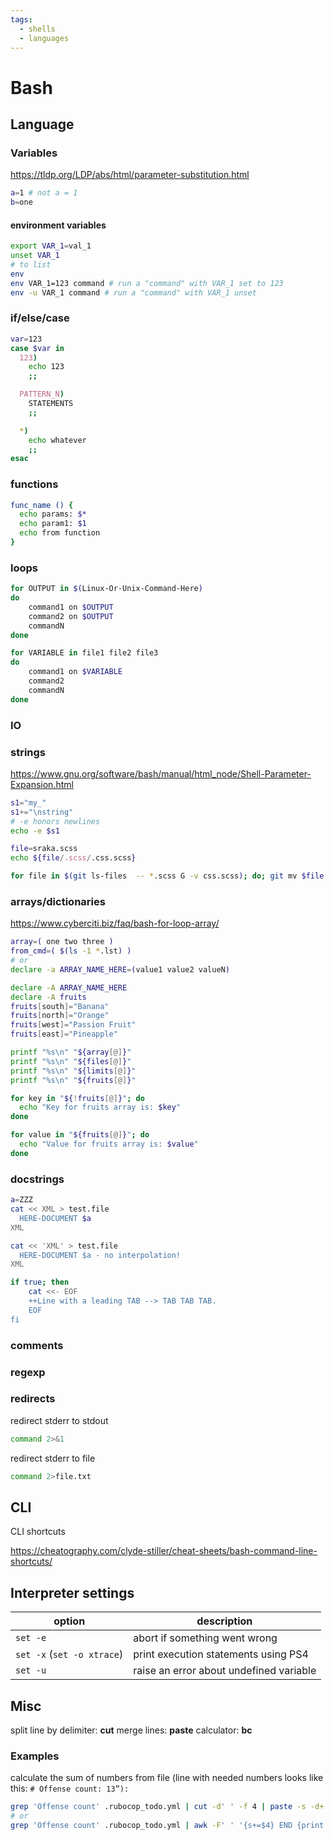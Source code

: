 ```yaml
---
tags:
  - shells
  - languages
---
```

# Bash

## Language

### Variables

https://tldp.org/LDP/abs/html/parameter-substitution.html
```bash
a=1 # not a = 1
b=one
```

#### environment variables
```bash
export VAR_1=val_1
unset VAR_1
# to list
env
env VAR_1=123 command # run a "command" with VAR_1 set to 123
env -u VAR_1 command # run a "command" with VAR_1 unset
```
### if/else/case

```bash
var=123
case $var in
  123)
    echo 123
    ;;

  PATTERN_N)
    STATEMENTS
    ;;

  *)
    echo whatever
    ;;
esac
```

### functions

```bash
func_name () {
  echo params: $*
  echo param1: $1
  echo from function
}
```

### loops

```bash
for OUTPUT in $(Linux-Or-Unix-Command-Here)
do
    command1 on $OUTPUT
    command2 on $OUTPUT
    commandN
done

for VARIABLE in file1 file2 file3
do
    command1 on $VARIABLE
    command2
    commandN
done
```

### IO

### strings
https://www.gnu.org/software/bash/manual/html_node/Shell-Parameter-Expansion.html

```bash
s1="my_"
s1+="\nstring"
# -e honors newlines
echo -e $s1

file=sraka.scss
echo ${file/.scss/.css.scss}

for file in $(git ls-files  -- *.scss G -v css.scss); do; git mv $file ${file/.scss/.css.scss}; done
```

### arrays/dictionaries
https://www.cyberciti.biz/faq/bash-for-loop-array/
```bash
array=( one two three )
from_cmd=( $(ls -1 *.lst) )
# or
declare -a ARRAY_NAME_HERE=(value1 value2 valueN)

declare -A ARRAY_NAME_HERE
declare -A fruits
fruits[south]="Banana"
fruits[north]="Orange"
fruits[west]="Passion Fruit"
fruits[east]="Pineapple"

printf "%s\n" "${array[@]}"
printf "%s\n" "${files[@]}"
printf "%s\n" "${limits[@]}"
printf "%s\n" "${fruits[@]}"

for key in "${!fruits[@]}"; do
  echo "Key for fruits array is: $key"
done

for value in "${fruits[@]}"; do
  echo "Value for fruits array is: $value"
done
```

### docstrings
```bash
a=ZZZ
cat << XML > test.file
  HERE-DOCUMENT $a
XML

cat << 'XML' > test.file
  HERE-DOCUMENT $a - no interpolation!
XML

if true; then
	cat <<- EOF
	++Line with a leading TAB --> TAB TAB TAB.
	EOF
fi
```

### comments

### regexp

### redirects

redirect stderr to stdout
```bash
command 2>&1
```

redirect stderr to file
```bash
command 2>file.txt
```

## CLI

CLI shortcuts

https://cheatography.com/clyde-stiller/cheat-sheets/bash-command-line-shortcuts/

## Interpreter settings

| option | description |
| --- | --- |
| `set -e` | abort if something went wrong |
| `set -x` (`set -o xtrace`) | print execution statements using PS4 |
| `set -u` | raise an error about undefined variable |

## Misc

split line by delimiter: **cut**
merge lines: **paste**
calculator: **bc**

### Examples

calculate the sum of numbers from file (line with needed numbers looks like this: `# Offense count: 13”):`

```bash
grep 'Offense count' .rubocop_todo.yml | cut -d' ' -f 4 | paste -s -d+ - | bc
# or
grep 'Offense count' .rubocop_todo.yml | awk -F' ' '{s+=$4} END {print s}'
```